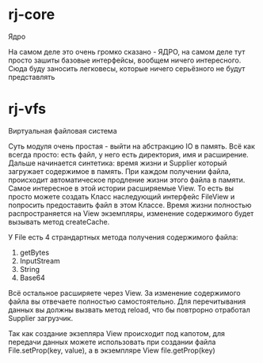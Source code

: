 # rj-core
Ядро

На самом деле это очень громко сказано - ЯДРО, на самом деле тут просто зашиты базовые интерфейсы, вообщем ничего интересного.
Сюда буду заносить легковесы, которые ничего серьёзного не будут представлять

# rj-vfs
Виртуальная файловая система

Суть модуля очень простая - выйти на абстракцию IO в память.
Всё как всегда просто: есть файл, у него есть директория, имя и расширение.
Дальше начинается синтетика: время жизни и Supplier который загружает содержимое в память.
При каждом получении файла, происходит автоматическое продление жизни этого файла в памяти.
Самое интересное в этой истории расширяемые View.
То есть вы просто можете создать Класс наследующий интерфейс FileView и попросить предоставить файл в этом Классе.
Время жизни полностью распространяется на View экземпляры, изменение содержимого будет вызывать метод createCache.


У File есть 4 страндартных метода получения содержимого файла:

1) getBytes
1) InputStream
2) String
3) Base64

Всё остальное расширяете через View.
За изменение содержимого файла вы отвечаете полностью самостоятельно.
Для перечитывания данных вы должны вызвать метод reload, что бы повтрорно отработал Supplier загрузчик.

Так как создание экзепляра View происходит под капотом, для передачи данных можете использовать при создании файла
File.setProp(key, value), а в экземпляре View file.getProp(key)